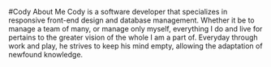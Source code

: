 #Cody About Me
Cody is a software developer that specializes in responsive front-end design and database management. Whether it be to manage a team of many, or manage only myself, everything I do and live for pertains to the greater vision of the whole I am a part of. Everyday through work and play, he strives to keep his mind empty, allowing the adaptation of newfound knowledge. 